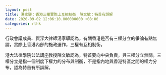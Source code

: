 ```yaml
---
layout: post
title: 湯家驊：香港三權實際上互相制衡　陳文敏：特首有誤解
date: 2020-09-02 12:06:10.000000000 +08:00
categories: rthk
---
```


行政會議成員、資深大律師湯家驊認為，有關香港是否有三權分立的爭論有點無謂，實際上香港內部的施政運作，三權有互相制衡。

港大法律學院公法講座教授陳文敏認為，特首要向中央負責，與三權分立無關。三權分立是指一個制度下權力的分布與制衡，不是指內地與香港特區之間的權力分布，認為特首有所誤解。
